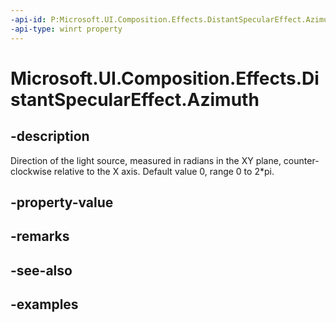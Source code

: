 ```yaml
---
-api-id: P:Microsoft.UI.Composition.Effects.DistantSpecularEffect.Azimuth
-api-type: winrt property
---
```


<!-- Property syntax.
public float Azimuth { get;  set; }
-->

# Microsoft.UI.Composition.Effects.DistantSpecularEffect.Azimuth

## -description
Direction of the light source, measured in radians in the XY plane, counter-clockwise relative to the X axis. Default value 0, range 0 to 2*pi.

## -property-value

## -remarks

## -see-also

## -examples

